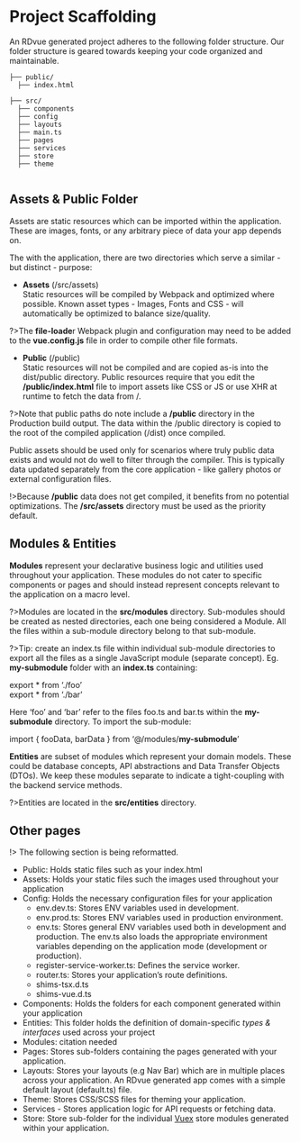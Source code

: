 # Project Scaffolding

An RDvue generated project adheres to the following folder structure. Our folder structure is geared towards keeping your code organized and maintainable.

```
├── public/
  ├── index.html
  
├── src/
  ├── components
  ├── config
  ├── layouts
  ├── main.ts
  ├── pages
  ├── services
  ├── store
  ├── theme
  
```

## Assets & Public Folder

Assets are static resources which can be imported within the application. These are images, fonts, or any arbitrary piece of data your app depends on.

The with the application, there are two directories which serve a similar - but distinct - purpose:

*   **Assets** (/src/assets)  
    Static resources will be compiled by Webpack and optimized where possible. Known asset types - Images, Fonts and CSS - will automatically be optimized to balance size/quality.
    

?>The **file-loade**r Webpack plugin and configuration may need to be added to the **vue.config.js** file in order to compile other file formats.

*   **Public** (/public)  
    Static resources will not be compiled and are copied as-is into the dist/public directory. Public resources require that you edit the **/public/index.html** file to import assets like CSS or JS or use XHR at runtime to fetch the data from <your domain>/<asset>.
    

?>Note that public paths do note include a **/public** directory in the Production build output. The data within the /public directory is copied to the root of the compiled application (/dist) once compiled.

Public assets should be used only for scenarios where truly public data exists and would not do well to filter through the compiler. This is typically data updated separately from the core application - like gallery photos or external configuration files.

!>Because **/public** data does not get compiled, it benefits from no potential optimizations. The **/src/assets** directory must be used as the priority default.

## Modules & Entities

**Modules** represent your declarative business logic and utilities used throughout your application. These modules do not cater to specific components or pages and should instead represent concepts relevant to the application on a macro level.

?>Modules are located in the **src/modules** directory. Sub-modules should be created as nested directories, each one being considered a Module. All the files within a sub-module directory belong to that sub-module.

?>Tip: create an index.ts file within individual sub-module directories to export all the files as a single JavaScript module (separate concept). Eg. **my-submodule** folder with an **index.ts** containing:

export \* from ‘./foo’  
export \* from ‘./bar’

Here ‘foo’ and ‘bar’ refer to the files foo.ts and bar.ts within the **my-submodule** directory. To import the sub-module:

import { fooData, barData } from ‘@/modules/**my-submodule**’

**Entities** are subset of modules which represent your domain models. These could be database concepts, API abstractions and Data Transfer Objects (DTOs). We keep these modules separate to indicate a tight-coupling with the backend service methods.

?>Entities are located in the **src/entities** directory.

## Other pages
!> The following section is being reformatted.

- Public: Holds static files such as your index.html
- Assets: Holds your static files such the images used throughout your application
- Config: Holds the necessary configuration files for your application
  - env.dev.ts: Stores ENV variables used in development.
  - env.prod.ts: Stores ENV variables used in production environment.
  - env.ts: Stores general ENV variables used both in development and production. The env.ts also loads the appropriate environment variables depending on the application mode (development or production).
  - register-service-worker.ts: Defines the service worker.
  - router.ts: Stores your application’s route definitions.
  - shims-tsx.d.ts
  - shims-vue.d.ts
- Components: Holds the folders for each component generated within your application
- Entities: This folder holds the definition of domain-specific _types & interfaces_ used across your project
- Modules: citation needed
- Pages: Stores sub-folders containing the pages generated with your application.
- Layouts: Stores your layouts (e.g Nav Bar) which are in multiple places across your application. An RDvue generated app comes with a simple default layout (default.ts) file.
- Theme: Stores CSS/SCSS files for theming your application.
- Services - Stores application logic for API requests or fetching data.
- Store: Store sub-folder for the individual [Vuex](https://vuex.vuejs.org/) store modules generated within your application.
